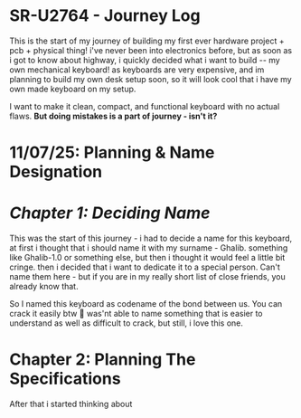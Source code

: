 # SR-U2764 - Journey Log
This is the start of my journey of building my first ever hardware project + pcb + physical thing! i've never been into electronics before, but as soon as i got to know about highway, i quickly decided what i want to build -- my own mechanical keyboard! as keyboards are very expensive, and im planning to build my own desk setup soon, so it will look cool that i have my own made keyboard on my setup.

I want to make it clean, compact, and functional keyboard with no actual flaws. **But doing mistakes is a part of journey - isn't it?**

# 11/07/25: Planning & Name Designation
# *Chapter 1: Deciding Name*
This was the start of this journey - i had to decide a name for this keyboard, at first i thought that i should name it with my surname - Ghalib. something like Ghalib-1.0 or something else, but then i thought it would feel a little bit cringe. then i decided that i want to dedicate it to a special person. Can't name them here - but if you are in my really short list of close friends, you already know that.

So I named this keyboard as codename of the bond between us. You can crack it easily btw 🥲 was'nt able to name something that is easier to understand as well as difficult to crack, but still, i love this one.

# Chapter 2: Planning The Specifications

After that i started thinking about